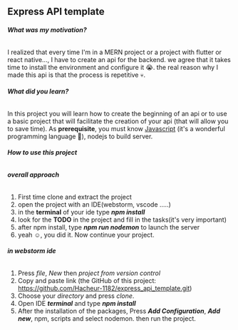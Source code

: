 ## **Express API template**


###### **What was my motivation?**

I realized that every time I'm in a MERN project or a project with flutter or react native..., 
I have to create an api for the backend. we agree that it takes time to install the environment and configure it 😭. 
the real reason why I made this api is that the process is repetitive 💀.

###### **What did you learn?**

In this project you will learn how to create the beginning of an api 
or to use a basic project that will facilitate the creation of your api (that will allow you to save time). 
As **prerequisite**, 
you must know [Javascript](https://www.w3schools.com/js/default.asp) (it's a wonderful programming language 🤟),
nodejs to build server.

###### **How to use this project**

###### **_overall approach_**
1. First time clone and extract the project
2. open the project with an IDE(webstorm, vscode .....)
3. in the **terminal** of your ide type **_npm install_**
4. look for the **TODO** in the project and fill in the tasks(it's very important)
5. after npm install, type **_npm run nodemon_** to launch the server
6. yeah ☺, you did it. Now continue your project.

###### **_in webstorm ide_**

1. Press _file_, _New_ then _project from version control_
2. Copy and paste link (the GitHub of this project: https://github.com/Hacheur-1182/express_api_template.git)
3. Choose your _directory_ and press _clone_.
4. Open IDE _**terminal**_ and type **_npm install_** 
5. After the installation of the packages, Press **_Add Configuration_**, **_Add new_**, npm, scripts and select nodemon.
then run the project.
